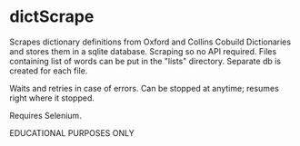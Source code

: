 # dictScrape

Scrapes dictionary definitions from Oxford and Collins Cobuild Dictionaries and stores them in a sqlite database. Scraping so no API required. Files containing list of words can be put in the "lists" directory. Separate db is created for each file.

Waits and retries in case of errors. Can be stopped at anytime; resumes right where it stopped. 

Requires Selenium.

EDUCATIONAL PURPOSES ONLY
